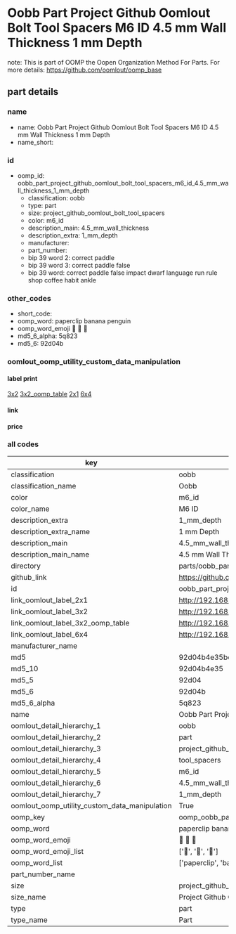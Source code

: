 # Oobb Part Project Github Oomlout Bolt Tool Spacers M6 ID 4.5 mm Wall Thickness 1 mm Depth  

note: This is part of OOMP the Oopen Organization Method For Parts. For more details: https://github.com/oomlout/oomp_base

##  part details
  







### name
* name: Oobb Part Project Github Oomlout Bolt Tool Spacers M6 ID 4.5 mm Wall Thickness 1 mm Depth
* name_short: 
### id
* oomp_id: oobb_part_project_github_oomlout_bolt_tool_spacers_m6_id_4.5_mm_wall_thickness_1_mm_depth
  * classification: oobb
  * type: part
  * size: project_github_oomlout_bolt_tool_spacers
  * color: m6_id
  * description_main: 4.5_mm_wall_thickness
  * description_extra: 1_mm_depth
  * manufacturer: 
  * part_number: 
  * bip 39 word 2: correct paddle
  * bip 39 word 3: correct paddle false
  * bip 39 word: correct paddle false impact dwarf language run rule shop coffee habit ankle

### other_codes
* short_code: 
* oomp_word: paperclip banana penguin
* oomp_word_emoji :paperclip: :banana: :penguin:
* md5_6_alpha: 5q823
* md5_6: 92d04b






### oomlout_oomp_utility_custom_data_manipulation
#### label print
[3x2](http://192.168.1.245:1112/?label=oomp%205q823)
[3x2_oomp_table](http://192.168.1.108:1112/?label=oomp%205q823)
[2x1](http://192.168.1.242:1112/?label=oomp%205q823)
[6x4](http://192.168.1.55:1112/?label=oomp%205q823)    

#### link

                              

#### price







### all codes 
| key | value |  
| --- | --- |  
| classification | oobb |  
| classification_name | Oobb |  
| color | m6_id |  
| color_name | M6 ID |  
| description_extra | 1_mm_depth |  
| description_extra_name | 1 mm Depth |  
| description_main | 4.5_mm_wall_thickness |  
| description_main_name | 4.5 mm Wall Thickness |  
| directory | parts/oobb_part_project_github_oomlout_bolt_tool_spacers_m6_id_4.5_mm_wall_thickness_1_mm_depth |  
| github_link | https://github.com/oomlout/oomlout_oomp_part_src/tree/main/parts/oobb_part_project_github_oomlout_bolt_tool_spacers_m6_id_4.5_mm_wall_thickness_1_mm_depth |  
| id | oobb_part_project_github_oomlout_bolt_tool_spacers_m6_id_4.5_mm_wall_thickness_1_mm_depth |  
| link_oomlout_label_2x1 | http://192.168.1.242:1112/?label=oomp%205q823 |  
| link_oomlout_label_3x2 | http://192.168.1.245:1112/?label=oomp%205q823 |  
| link_oomlout_label_3x2_oomp_table | http://192.168.1.108:1112/?label=oomp%205q823 |  
| link_oomlout_label_6x4 | http://192.168.1.55:1112/?label=oomp%205q823 |  
| manufacturer_name |  |  
| md5 | 92d04b4e35bd37a9f3a2571ca4a7b184 |  
| md5_10 | 92d04b4e35 |  
| md5_5 | 92d04 |  
| md5_6 | 92d04b |  
| md5_6_alpha | 5q823 |  
| name | Oobb Part Project Github Oomlout Bolt Tool Spacers M6 ID 4.5 mm Wall Thickness 1 mm Depth |  
| oomlout_detail_hierarchy_1 | oobb |  
| oomlout_detail_hierarchy_2 | part |  
| oomlout_detail_hierarchy_3 | project_github_bolt |  
| oomlout_detail_hierarchy_4 | tool_spacers |  
| oomlout_detail_hierarchy_5 | m6_id |  
| oomlout_detail_hierarchy_6 | 4.5_mm_wall_thickness |  
| oomlout_detail_hierarchy_7 | 1_mm_depth |  
| oomlout_oomp_utility_custom_data_manipulation | True |  
| oomp_key | oomp_oobb_part_project_github_oomlout_bolt_tool_spacers_m6_id_4.5_mm_wall_thickness_1_mm_depth |  
| oomp_word | paperclip banana penguin |  
| oomp_word_emoji | :paperclip: :banana: :penguin: |  
| oomp_word_emoji_list | [':paperclip:', ':banana:', ':penguin:'] |  
| oomp_word_list | ['paperclip', 'banana', 'penguin'] |  
| part_number_name |  |  
| size | project_github_oomlout_bolt_tool_spacers |  
| size_name | Project Github Oomlout Bolt Tool Spacers |  
| type | part |  
| type_name | Part |  
